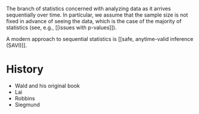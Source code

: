 The branch of statistics concerned with analyzing data as it arrives sequentially over time. 
In particular, we assume that the sample size is not fixed in advance of seeing the data, which is the case of the majority of statistics (see, e.g., [[issues with p-values]]). 

A modern approach to sequential statistics is [[safe, anytime-valid inference (SAVI)]]. 

# History 

- Wald and his original book 
- Lai 
- Robbins 
- Siegmund 

